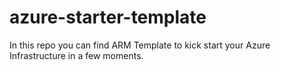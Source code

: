 # azure-starter-template
In this repo you can find ARM Template to kick start your Azure Infrastructure in a few moments.
